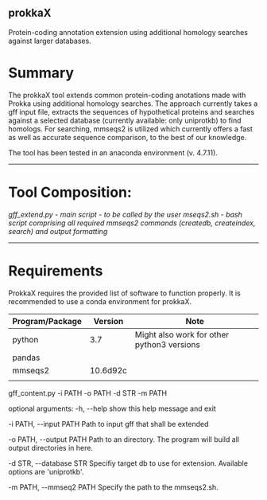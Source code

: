 ## prokkaX
Protein-coding annotation extension using additional homology searches against larger databases.

# Summary

The prokkaX tool extends common protein-coding anotations made with Prokka using additional homology searches. The approach currently takes a gff input file, extracts the sequences of hypothetical proteins and searches against a selected database (currently available: only uniprotkb) to find homologs. For searching, mmseqs2 is utilized which currently offers a fast as well as accurate sequence comparison, to the best of our knowledge.

The tool has been tested in an anaconda environment (v. 4.7.11). 

-----------
# Tool Composition:

*gff_extend.py* -  _main script - to be called by the user_
*mseqs2.sh*     - _bash script comprising all required mmseqs2 commands (createdb, createindex, search) and output formatting_

-----------

# Requirements
ProkkaX requires the provided list of software to function properly. It is recommended to use a conda environment for prokkaX.

|Program/Package|Version|Note|
|---------------|-------|------|
|python|3.7|Might also work for other python3 versions|
|pandas|||
|mmseqs2|10.6d92c||
||||
gff_content.py -i PATH -o PATH -d STR -m PATH

optional arguments:
  -h, --help              show this help message and exit
  
  -i PATH, --input PATH   Path to input gff that shall be extended
  
  -o PATH, --output PATH  Path to an directory. The program will build all output directories in here.
  
  -d STR, --database STR  Specifiy target db to use for extension. Available
                          options are 'uniprotkb'.
                          
  -m PATH, --mmseq2 PATH  Specify the path to the mmseqs2.sh.
